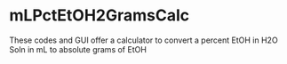 # mLPctEtOH2GramsCalc
These codes and GUI offer a calculator to convert a percent EtOH in H2O Soln in mL to absolute grams of EtOH
